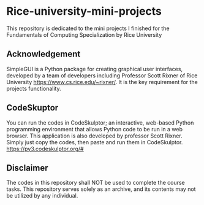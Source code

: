 # Rice-university-mini-projects
This repository is dedicated to the mini projects I finished for the Fundamentals of Computing Specialization by Rice University

## Acknowledgement
SimpleGUI is a Python package for creating graphical user interfaces, developed by a team of developers including Professor Scott Rixner of Rice University https://www.cs.rice.edu/~rixner/. It is the key requirement for the projects functionality.

## CodeSkuptor
You can run the codes in CodeSkulptor; an interactive, web-based Python programming environment that allows Python code to be run in a web browser. This application is also developed by professor Scott Rixner.
Simply just copy the codes, then paste and run them in CodeSkulptor.
https://py3.codeskulptor.org/#

## Disclaimer
The codes in this repository shall NOT be used to complete the course tasks.
This repository serves solely as an archive, and its contents may not be utilized by any individual.
